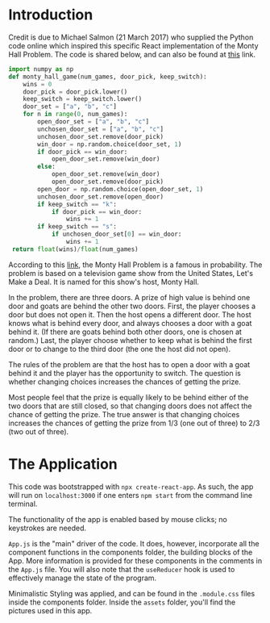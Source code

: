 # Introduction
Credit is due to Michael Salmon (21 March 2017) who supplied the Python code online which inspired this specific React implementation of the Monty Hall Problem.  The code is shared below, and can also be found at <a target="_blank" href="https://medium.com/@msalmon00/replicating-the-monty-hall-problem-through-code-a2a93bcab734">this</a> link.

```python
import numpy as np
def monty_hall_game(num_games, door_pick, keep_switch): 
    wins = 0   
    door_pick = door_pick.lower() 
    keep_switch = keep_switch.lower() 
    door_set = ["a", "b", "c"]
    for n in range(0, num_games):
        open_door_set = ["a", "b", "c"] 
        unchosen_door_set = ["a", "b", "c"] 
        unchosen_door_set.remove(door_pick) 
        win_door = np.random.choice(door_set, 1) 
        if door_pick == win_door: 
            open_door_set.remove(win_door)
        else:
            open_door_set.remove(win_door) 
            open_door_set.remove(door_pick)
        open_door = np.random.choice(open_door_set, 1) 
        unchosen_door_set.remove(open_door) 
        if keep_switch == "k": 
            if door_pick == win_door: 
                wins += 1 
        if keep_switch == "s": 
            if unchosen_door_set[0] == win_door: 
                wins += 1
 return float(wins)/float(num_games)
 ```

According to this <a href="https://simple.wikipedia.org/wiki/Monty_Hall_problem">link</a>, the Monty Hall Problem is a famous in probability.  The problem is based on a television game show from the United States, Let's Make a Deal. It is named for this show's host, Monty Hall.

In the problem, there are three doors. A prize of high value is behind one door and goats are behind the other two doors. First, the player chooses a door but does not open it. Then the host opens a different door. The host knows what is behind every door, and always chooses a door with a goat behind it. (If there are goats behind both other doors, one is chosen at random.) Last, the player choose whether to keep what is behind the first door or to change to the third door (the one the host did not open).

The rules of the problem are that the host has to open a door with a goat behind it and the player has the opportunity to switch. The question is whether changing choices increases the chances of getting the prize.

Most people feel that the prize is equally likely to be behind either of the two doors that are still closed, so that changing doors does not affect the chance of getting the prize. The true answer is that changing choices increases the chances of getting the prize from 1/3 (one out of three) to 2/3 (two out of three).

# The Application
This code was bootstrapped with `npx create-react-app`.  As such, the app will run on `localhost:3000` if one enters `npm start` from the command line terminal.

The functionality of the app is enabled based by mouse clicks; no keystrokes are needed.

`App.js` is the "main" driver of the code. It does, however, incorporate all the component functions in the components folder, the building blocks of the App.  More information is provided for these components in the comments in the `App.js` file.  You will also note that the `useReducer` hook is used to effectively manage the state of the program.

Minimalistic Styling was applied, and can be found in the `.module.css` files inside the components folder.  Inside the `assets` folder, you'll find the pictures used in this app.
